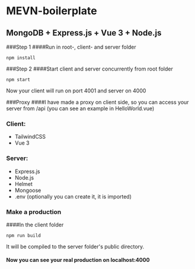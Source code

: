 # MEVN-boilerplate

## MongoDB + Express.js + Vue 3 + Node.js

###Step 1
####Run in root-, client- and server folder
```
npm install 
```
###Step 2
####Start client and server concurrently from root folder
```
npm start
```
Now your client will run on port 4001 and server on 4000

###Proxy
####I have made a proxy on client side, so you can access your server from /api (you can see an example in HelloWorld.vue)

### Client:
* TailwindCSS
* Vue 3

### Server:
* Express.js
* Node.js
* Helmet
* Mongoose
* .env (optionally you can create it, it is imported)

### Make a production
####In the client folder
```
npm run build
```
It will be compiled to the server folder's public directory.

#### Now you can see your real production on localhost:4000
